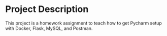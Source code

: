 # Project Description
This project is a homework assignment to teach how to get Pycharm setup with Docker, Flask, MySQL, and Postman.
